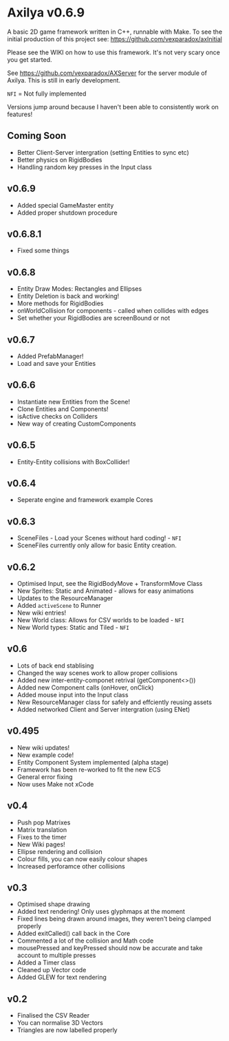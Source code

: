 # Axilya v0.6.9

A basic 2D game framework written in C++, runnable with Make. To see the initial production of this project see: https://github.com/vexparadox/axInitial

Please see the WIKI on how to use this framework. It's not very scary once you get started.

See https://github.com/vexparadox/AXServer for the server module of Axilya. This is still in early development.

`NFI` = Not fully implemented

Versions jump around because I haven't been able to consistently work on features!

## Coming Soon

- Better Client-Server intergration (setting Entities to sync etc)
- Better physics on RigidBodies
- Handling random key presses in the Input class

## v0.6.9

- Added special GameMaster entity
- Added proper shutdown procedure

## v0.6.8.1

- Fixed some things

## v0.6.8 

- Entity Draw Modes: Rectangles and Ellipses
- Entity Deletion is back and working!
- More methods for RigidBodies
- onWorldCollision for components - called when collides with edges
- Set whether your RigidBodies are screenBound or not

## v0.6.7

- Added PrefabManager!
- Load and save your Entities

## v0.6.6

- Instantiate new Entities from the Scene!
- Clone Entities and Components!
- isActive checks on Colliders
- New way of creating CustomComponents

## v0.6.5

- Entity-Entity collisions with BoxCollider!

## v0.6.4

- Seperate engine and framework example Cores

## v0.6.3

- SceneFiles - Load your Scenes without hard coding! - `NFI`
- SceneFiles currently only allow for basic Entity creation.

## v0.6.2
- Optimised Input, see the RigidBodyMove + TransformMove Class
- New Sprites: Static and Animated - allows for easy animations
- Updates to the ResourceManager
- Added `activeScene` to Runner
- New wiki entries!
- New World class: Allows for CSV worlds to be loaded - `NFI`
- New World types: Static and Tiled - `NFI`


## v0.6
- Lots of back end stablising
- Changed the way scenes work to allow proper collisions
- Added new inter-entity-componet retrival (getComponent<>())
- Added new Component calls (onHover, onClick)
- Added mouse input into the Input class
- New ResourceManager class for safely and effciently reusing assets
- Added networked Client and Server intergration (using ENet)

## v0.495

- New wiki updates!
- New example code!
- Entity Component System implemented (alpha stage)
- Framework has been re-worked to fit the new ECS 
- General error fixing
- Now uses Make not xCode

## v0.4
- Push pop Matrixes
- Matrix translation
- Fixes to the timer
- New Wiki pages!
- Ellipse rendering and collision
- Colour fills, you can now easily colour shapes
- Increased perforamce other collisions

## v0.3
- Optimised shape drawing
- Added text rendering! Only uses glyphmaps at the moment
- Fixed lines being drawn around images, they weren't being clamped properly
- Added exitCalled() call back in the Core
- Commented a lot of the collision and Math code
- mousePressed and keyPressed should now be accurate and take account to multiple presses
- Added a Timer class
- Cleaned up Vector code
- Added GLEW for text rendering

## v0.2
- Finalised the CSV Reader
- You can normalise 3D Vectors
- Triangles are now labelled properly
